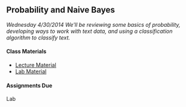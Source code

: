 ## Probability and Naive Bayes
_Wednesday 4/30/2014_
_We'll be reviewing some basics of probability, developing ways to work with text data, and using a classification algorithm to classify text._

#### Class Materials
* [Lecture Material](http://nbviewer.ipython.org/github/datadave/GADS9-NYC-Spring2014-Lectures/blob/master/lessons/lesson08_probability_naive_bayes/lec08.pdf)
* [Lab Material](http://nbviewer.ipython.org/github/datadave/GADS9-NYC-Spring2014-Lectures/blob/master/lessons/lesson08_probability_naive_bayes/lab.ipynb)

#### Assignments Due
Lab
